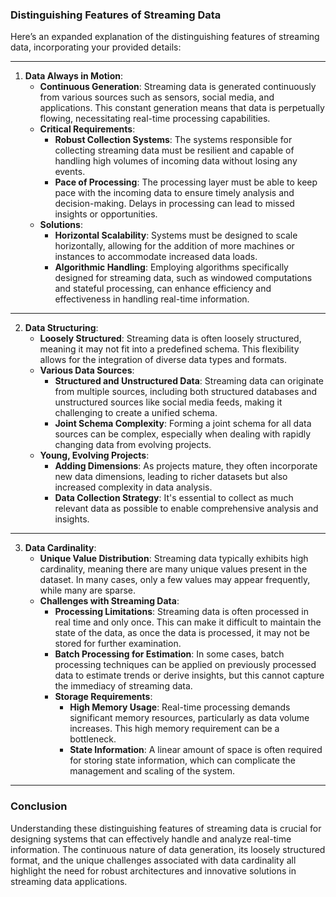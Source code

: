 ### Distinguishing Features of Streaming Data

Here’s an expanded explanation of the distinguishing features of streaming data, incorporating your provided details:

---

1. **Data Always in Motion**:
   - **Continuous Generation**: Streaming data is generated continuously from various sources such as sensors, social media, and applications. This constant generation means that data is perpetually flowing, necessitating real-time processing capabilities.
   - **Critical Requirements**:
     - **Robust Collection Systems**: The systems responsible for collecting streaming data must be resilient and capable of handling high volumes of incoming data without losing any events.
     - **Pace of Processing**: The processing layer must be able to keep pace with the incoming data to ensure timely analysis and decision-making. Delays in processing can lead to missed insights or opportunities.
   - **Solutions**:
     - **Horizontal Scalability**: Systems must be designed to scale horizontally, allowing for the addition of more machines or instances to accommodate increased data loads.
     - **Algorithmic Handling**: Employing algorithms specifically designed for streaming data, such as windowed computations and stateful processing, can enhance efficiency and effectiveness in handling real-time information.

---

2. **Data Structuring**:
   - **Loosely Structured**: Streaming data is often loosely structured, meaning it may not fit into a predefined schema. This flexibility allows for the integration of diverse data types and formats.
   - **Various Data Sources**:
     - **Structured and Unstructured Data**: Streaming data can originate from multiple sources, including both structured databases and unstructured sources like social media feeds, making it challenging to create a unified schema.
     - **Joint Schema Complexity**: Forming a joint schema for all data sources can be complex, especially when dealing with rapidly changing data from evolving projects.
   - **Young, Evolving Projects**:
     - **Adding Dimensions**: As projects mature, they often incorporate new data dimensions, leading to richer datasets but also increased complexity in data analysis.
     - **Data Collection Strategy**: It's essential to collect as much relevant data as possible to enable comprehensive analysis and insights.

---

3. **Data Cardinality**:
   - **Unique Value Distribution**: Streaming data typically exhibits high cardinality, meaning there are many unique values present in the dataset. In many cases, only a few values may appear frequently, while many are sparse.
   - **Challenges with Streaming Data**:
     - **Processing Limitations**: Streaming data is often processed in real time and only once. This can make it difficult to maintain the state of the data, as once the data is processed, it may not be stored for further examination.
     - **Batch Processing for Estimation**: In some cases, batch processing techniques can be applied on previously processed data to estimate trends or derive insights, but this cannot capture the immediacy of streaming data.
     - **Storage Requirements**:
       - **High Memory Usage**: Real-time processing demands significant memory resources, particularly as data volume increases. This high memory requirement can be a bottleneck.
       - **State Information**: A linear amount of space is often required for storing state information, which can complicate the management and scaling of the system.

---

### Conclusion

Understanding these distinguishing features of streaming data is crucial for designing systems that can effectively handle and analyze real-time information. The continuous nature of data generation, its loosely structured format, and the unique challenges associated with data cardinality all highlight the need for robust architectures and innovative solutions in streaming data applications.

